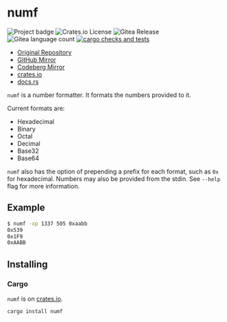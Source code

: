 # numf


![Project badge](https://img.shields.io/badge/language-Rust-blue.svg)
![Crates.io License](https://img.shields.io/crates/l/numf)
![Gitea Release](https://img.shields.io/gitea/v/release/PlexSheep/numf?gitea_url=https%3A%2F%2Fgit.cscherr.de)
![Gitea language count](https://img.shields.io/gitea/languages/count/PlexSheep/numf?gitea_url=https%3A%2F%2Fgit.cscherr.de)
[![cargo checks and tests](https://github.com/PlexSheep/numf/actions/workflows/cargo.yaml/badge.svg)](https://github.com/PlexSheep/numf/actions/workflows/cargo.yaml)

* [Original Repository](https://git.cscherr.de/PlexSheep/numf)
* [GitHub Mirror](https://github.com/PlexSheep/numf)
* [Codeberg Mirror](https://codeberg.org/PlexSheep/numf)
* [crates.io](https://crates.io/crates/numf)
* [docs.rs](https://docs.rs/numf/latest/numf/)

`numf` is a number formatter. It formats the numbers provided to it.

Current formats are:

- Hexadecimal
- Binary
- Octal
- Decimal
- Base32
- Base64

`numf` also has the option of prepending a prefix for each format, such as
`0x` for hexadecimal. Numbers may also be provided from the stdin. See `--help`
flag for more information.

## Example

```bash
$ numf -xp 1337 505 0xaabb
0x539
0x1F9
0xAABB
```
## Installing

### Cargo

`numf` is on [crates.io](https://crates.io).

```
cargo install numf
```
